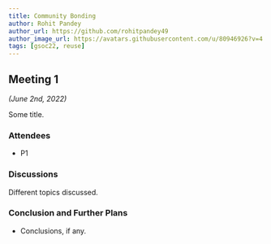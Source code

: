 ```yaml
---
title: Community Bonding
author: Rohit Pandey
author_url: https://github.com/rohitpandey49
author_image_url: https://avatars.githubusercontent.com/u/80946926?v=4
tags: [gsoc22, reuse]
---
```


<!--
SPDX-License-Identifier: CC-BY-SA-4.0

SPDX-FileCopyrightText: 2022 Rohit Pandey <@gmail.com>
-->

## Meeting 1
*(June 2nd, 2022)*

Some title.

<!--truncate-->

### Attendees

- P1

### Discussions

Different topics discussed.

### Conclusion and Further Plans

- Conclusions, if any.
